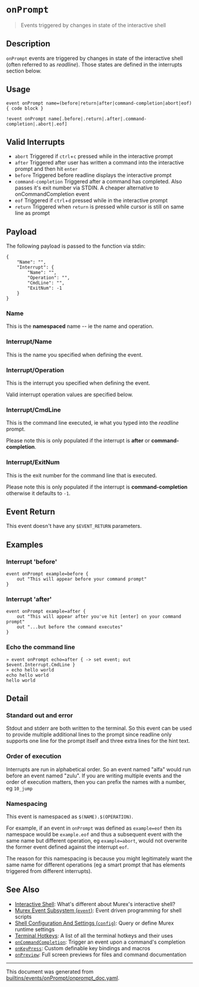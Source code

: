 # `onPrompt`

> Events triggered by changes in state of the interactive shell

## Description

`onPrompt` events are triggered by changes in state of the interactive shell
(often referred to as _readline_). Those states are defined in the interrupts
section below.

## Usage

```
event onPrompt name=(before|return|after|command-completion|abort|eof) { code block }

!event onPrompt name[.before|.return|.after|.command-completion|.abort|.eof]
```

## Valid Interrupts

* `abort`
    Triggered if `ctrl`+`c` pressed while in the interactive prompt
* `after`
    Triggered after user has written a command into the interactive prompt and then hit `enter`
* `before`
    Triggered before readline displays the interactive prompt
* `command-completion`
    Triggered after a command has completed. Also passes it's exit number via STDIN. A cheaper alternative to onCommandCompletion event
* `eof`
    Triggered if `ctrl`+`d` pressed while in the interactive prompt
* `return`
    Triggered when `return` is pressed while cursor is still on same line as prompt

## Payload

The following payload is passed to the function via stdin:

```
{
    "Name": "",
    "Interrupt": {
        "Name": "",
        "Operation": "",
        "CmdLine": "",
        "ExitNum": -1
    }
}
```

### Name

This is the **namespaced** name -- ie the name and operation.

### Interrupt/Name

This is the name you specified when defining the event.

### Interrupt/Operation

This is the interrupt you specified when defining the event.

Valid interrupt operation values are specified below.

### Interrupt/CmdLine

This is the command line executed, ie what you typed into the _readline_ prompt.

Please note this is only populated if the interrupt is **after** or
**command-completion**.

### Interrupt/ExitNum

This is the exit number for the command line that is executed.

Please note this is only populated if the interrupt is **command-completion**
otherwise it defaults to `-1`.

## Event Return

This event doesn't have any `$EVENT_RETURN` parameters.

## Examples

### Interrupt 'before'

```
event onPrompt example=before {
    out "This will appear before your command prompt"
}
```

### Interrupt 'after'

```
event onPrompt example=after {
    out "This will appear after you've hit [enter] on your command prompt"
    out "...but before the command executes"
}
```

### Echo the command line

```
» event onPrompt echo=after { -> set event; out $event.Interrupt.CmdLine }
» echo hello world
echo hello world
hello world
```

## Detail

### Standard out and error

Stdout and stderr are both written to the terminal. So this event can be used
to provide multiple additional lines to the prompt since readline only supports
one line for the prompt itself and three extra lines for the hint text.

### Order of execution

Interrupts are run in alphabetical order. So an event named "alfa" would run
before an event named "zulu". If you are writing multiple events and the order
of execution matters, then you can prefix the names with a number, eg `10_jump`

### Namespacing

This event is namespaced as `$(NAME).$(OPERATION)`.

For example, if an event in `onPrompt` was defined as `example=eof` then its
namespace would be `example.eof` and thus a subsequent event with the same name
but different operation, eg `example=abort`, would not overwrite the former
event defined against the interrupt `eof`.

The reason for this namespacing is because you might legitimately want the same
name for different operations (eg a smart prompt that has elements triggered
from different interrupts).

## See Also

* [Interactive Shell](../user-guide/interactive-shell.md):
  What's different about Murex's interactive shell?
* [Murex Event Subsystem (`event`)](../commands/event.md):
  Event driven programming for shell scripts
* [Shell Configuration And Settings (`config`)](../commands/config.md):
  Query or define Murex runtime settings
* [Terminal Hotkeys](../user-guide/terminal-keys.md):
  A list of all the terminal hotkeys and their uses
* [`onCommandCompletion`](../events/oncommandcompletion.md):
  Trigger an event upon a command's completion
* [`onKeyPress`](../events/onkeypress.md):
  Custom definable key bindings and macros
* [`onPreview`](../events/onpreview.md):
  Full screen previews for files and command documentation

<hr/>

This document was generated from [builtins/events/onPrompt/onprompt_doc.yaml](https://github.com/lmorg/murex/blob/master/builtins/events/onPrompt/onprompt_doc.yaml).